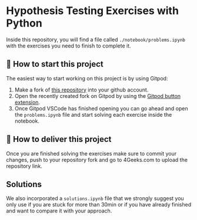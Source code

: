 <!-- hide -->
# Hypothesis Testing Exercises with Python
<!-- endhide -->

Inside this repository, you will find a file called `./notebook/problems.ipynb` with the exercises you need to finish to complete it.

## 🌱 How to start this project

The easiest way to start working on this project is by using Gitpod:

1. Make a fork of [this repository](https://github.com/4GeeksAcademy/hypothesis-testing-exercises-project-with-python) into your github account.
2. Open the recently created fork on Gitpod by using the [Gitpod button extension](https://www.gitpod.io/docs/browser-extension/).
3. Once Gitpod VSCode has finished opening you can go ahead and open the `problems.ipynb` file and start solving each exercise inside the notebook.

## 🚛 How to deliver this project

Once you are finished solving the exercises make sure to commit your changes, push to your repository fork and go to 4Geeks.com to upload the repository link.

## Solutions

We also incorporated a `solutions.ipynb` file that we strongly suggest you only use if you are stuck for more than 30min or if you have already finished and want to compare it with your approach.
